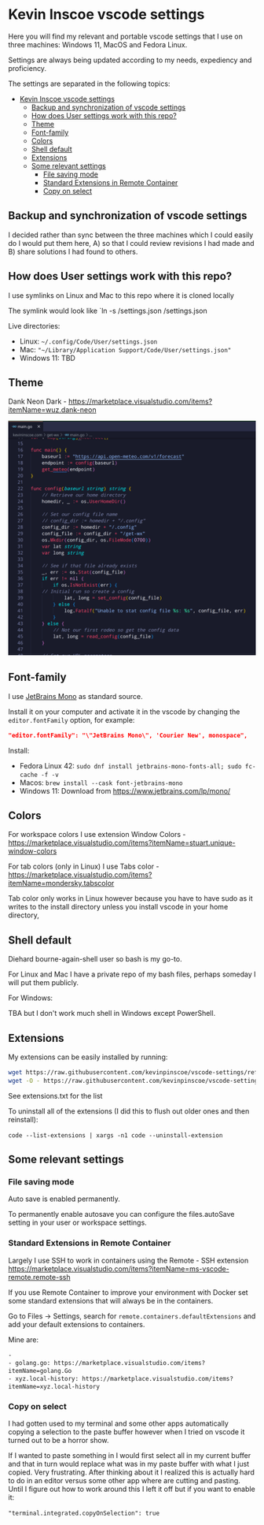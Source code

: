 # Kevin Inscoe vscode settings

Here you will find my relevant and portable vscode settings that I use on three machines: Windows 11, MacOS and Fedora Linux.

Settings are always being updated according to my needs, expediency and proficiency.

The settings are separated in the following topics:

- [Kevin Inscoe vscode settings](#kevin-inscoe-vscode-settings)
  - [Backup and synchronization of vscode settings](#backup-and-synchronization-of-vscode-settings)
  - [How does User settings work with this repo?](#how-does-user-settings-work-with-this-repo)
  - [Theme](#theme)
  - [Font-family](#font-family)
  - [Colors](#colors)
  - [Shell default](#shell-default)
  - [Extensions](#extensions)
  - [Some relevant settings](#some-relevant-settings)
    - [File saving mode](#file-saving-mode)
    - [Standard Extensions in Remote Container](#standard-extensions-in-remote-container)
    - [Copy on select](#copy-on-select)

## Backup and synchronization of vscode settings

I decided rather than sync between the three machines which I could easily do I would
put them here, A) so that I could review revisions I had made and B) share solutions I had found to others.

## How does User settings work with this repo?

I use symlinks on Linux and Mac to this repo where it is cloned locally

The symlink would look like `ln -s <live-vscode-directory>/settings.json <repo>/settings.json

Live directories:

- Linux: `~/.config/Code/User/settings.json`
- Mac: `"~/Library/Application Support/Code/User/settings.json"`
- Windows 11: TBD 

## Theme

Dank Neon Dark - https://marketplace.visualstudio.com/items?itemName=wuz.dank-neon

![Dank Neon Dark](images/kinscoe-dank-neon-dark-theme.png "Dank Neon Dark theme")

## Font-family

I use [JetBrains Mono](https://www.jetbrains.com/lp/mono/) as standard source.

Install it on your computer and activate it in the vscode by changing the `editor.fontFamily` option, for example:

```json
"editor.fontFamily": "\"JetBrains Mono\", 'Courier New', monospace",
````
Install:

- Fedora Linux 42: `sudo dnf install jetbrains-mono-fonts-all; sudo fc-cache -f -v
`
- Macos: `brew install --cask font-jetbrains-mono`
- Windows 11: Download from https://www.jetbrains.com/lp/mono/
  
## Colors

For workspace colors I use extension Window Colors - https://marketplace.visualstudio.com/items?itemName=stuart.unique-window-colors

For tab colors (only in Linux) I use Tabs color - https://marketplace.visualstudio.com/items?itemName=mondersky.tabscolor 

Tab color only works in Linux however because you have to have sudo as it writes to the install directory unless you install vscode in your home directory,

## Shell default

Diehard bourne-again-shell user so bash is my go-to.

For Linux and Mac I have a private repo of my bash files, perhaps someday I will put them publicly.

For Windows:

TBA but I don't work much shell in Windows except PowerShell.

## Extensions

My extensions can be easily installed by running:

```bash
wget https://raw.githubusercontent.com/kevinpinscoe/vscode-settings/refs/heads/main/extensions.txt
wget -O - https://raw.githubusercontent.com/kevinpinscoe/vscode-settings/refs/heads/main/install-extensions.sh | bash
````
See extensions.txt for the list

To uninstall all of the extensions (I did this to flush out older ones and then reinstall):

`code --list-extensions | xargs -n1 code --uninstall-extension`

## Some relevant settings

### File saving mode

Auto save is enabled permanently. 

To permanently enable autosave you can configure the files.autoSave setting in your user or workspace settings.

### Standard Extensions in Remote Container

Largely I use SSH to work in containers using the Remote - SSH extension https://marketplace.visualstudio.com/items?itemName=ms-vscode-remote.remote-ssh

If you use Remote Container to improve your environment with Docker set some standard extensions that will always be in the containers.

Go to Files -> Settings, search for `remote.containers.defaultExtensions` and add your default extensions to containers.

Mine are:

````
- 
- golang.go: https://marketplace.visualstudio.com/items?itemName=golang.Go
- xyz.local-history: https://marketplace.visualstudio.com/items?itemName=xyz.local-history
````

### Copy on select

I had gotten used to my terminal and some other apps automatically copying a selection
to the paste buffer however when I tried on vscode it turned out to be a horror show.

If I wanted to paste something in I would first select all in my current buffer and that in turn would replace what was in my paste buffer with what I just copied. Very frustrating. After thinking about it I realized this is actually hard to do in an editor versus some other app where are cutting and pasting. Until I figure out how to work around this I left it off but if you want to enable it:

`"terminal.integrated.copyOnSelection": true`
